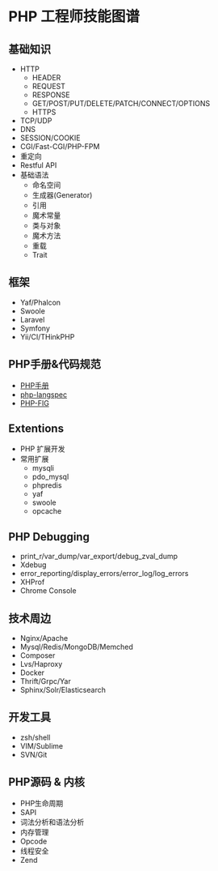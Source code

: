# PHP 工程师技能图谱
## 基础知识

- HTTP
    - HEADER
    - REQUEST
    - RESPONSE
    - GET/POST/PUT/DELETE/PATCH/CONNECT/OPTIONS
    - HTTPS
- TCP/UDP
- DNS
- SESSION/COOKIE
- CGI/Fast-CGI/PHP-FPM
- 重定向
- Restful API
- 基础语法
    - 命名空间
    - 生成器(Generator)
    - 引用
    - 魔术常量
    - 类与对象
    - 魔术方法
    - 重载
    - Trait


## 框架

- Yaf/Phalcon
- Swoole
- Laravel
- Symfony
- Yii/CI/THinkPHP

## PHP手册&代码规范

- [PHP手册](http://php.net/manual/zh/)
- [php-langspec](https://github.com/php/php-langspec)
- [PHP-FIG](https://github.com/php-fig/fig-standards)


## Extentions

- PHP 扩展开发
- 常用扩展
    - mysqli
    - pdo_mysql
    - phpredis
    - yaf
    - swoole
    - opcache

## PHP Debugging

- print_r/var_dump/var_export/debug_zval_dump
- Xdebug
- error_reporting/display_errors/error_log/log_errors
- XHProf
- Chrome Console

## 技术周边

- Nginx/Apache
- Mysql/Redis/MongoDB/Memched
- Composer
- Lvs/Haproxy
- Docker
- Thrift/Grpc/Yar
- Sphinx/Solr/Elasticsearch

## 开发工具

- zsh/shell
- VIM/Sublime
- SVN/Git

## PHP源码 & 内核

- PHP生命周期
- SAPI
- 词法分析和语法分析
- 内存管理
- Opcode
- 线程安全
- Zend

